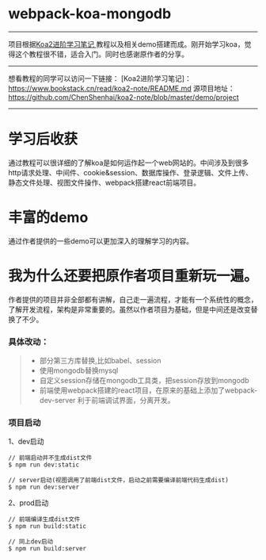 # webpack-koa-mongodb

------

项目根据[Koa2进阶学习笔记 ](https://www.bookstack.cn/read/koa2-note/README.md)教程以及相关demo搭建而成。刚开始学习koa，觉得这个教程很不错，适合入门。同时也感谢原作者的分享。

------
想看教程的同学可以访问一下链接：
[Koa2进阶学习笔记]：https://www.bookstack.cn/read/koa2-note/README.md
源项目地址：https://github.com/ChenShenhai/koa2-note/blob/master/demo/project

------

# 学习后收获
通过教程可以很详细的了解koa是如何运作起一个web网站的。中间涉及到很多http请求处理、中间件、cookie&session、数据库操作、登录逻辑、文件上传、静态文件处理、视图文件操作、webpack搭建react前端项目。


# 丰富的demo

通过作者提供的一些demo可以更加深入的理解学习的内容。


# 我为什么还要把原作者项目重新玩一遍。

作者提供的项目并非全部都有讲解，自己走一遍流程，才能有一个系统性的概念，了解开发流程，架构是非常重要的。虽然以作者项目为基础，但是中间还是改变替换了不少。

### 具体改动：

> * 部分第三方库替换,比如babel、session
> * 使用mongodb替换mysql
> * 自定义session存储在mongodb工具类，把session存放到mongodb
> * 前端使用webpack搭建的react项目，在原来的基础上添加了webpack-dev-server 利于前端调试界面，分离开发。


### 项目启动

1、dev启动

```
// 前端启动并不生成dist文件
$ npm run dev:static

// server启动(视图调用了前端dist文件，启动之前需要编译前端代码生成dist)
$ npm run dev:server 
```

2、prod启动

```
// 前端编译生成dist文件
$ npm run build:static

// 同上dev启动
$ npm run build:server 
```
